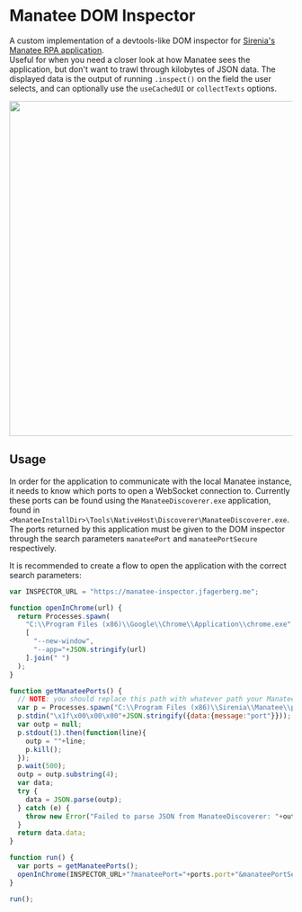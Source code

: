 # Manatee DOM Inspector

A custom implementation of a devtools-like DOM inspector for [Sirenia's Manatee RPA application](https://www.sirenia.eu/).  
Useful for when you need a closer look at how Manatee sees the application, but don't want to trawl through kilobytes of JSON data. The displayed data is the output of running `.inspect()` on the field the user selects, and can optionally use the `useCachedUI` or `collectTexts` options.

<p align="center"><img src="https://user-images.githubusercontent.com/4542461/161786510-8f4f14eb-9ca1-4d81-974c-e9e84b15ddc3.png" width="596" /></p>

## Usage

In order for the application to communicate with the local Manatee instance, it needs to know which ports to open a WebSocket connection to. Currently these ports can be found using the `ManateeDiscoverer.exe` application, found in `<ManateeInstallDir>\Tools\NativeHost\Discoverer\ManateeDiscoverer.exe`. The ports returned by this application must be given to the DOM inspector through the search parameters `manateePort` and `manateePortSecure` respectively.

It is recommended to create a flow to open the application with the correct search parameters:

```js
var INSPECTOR_URL = "https://manatee-inspector.jfagerberg.me";

function openInChrome(url) {
  return Processes.spawn(
    "C:\\Program Files (x86)\\Google\\Chrome\\Application\\chrome.exe",
    [
      "--new-window",
      "--app="+JSON.stringify(url)
    ].join(" ")
  );
}

function getManateePorts() {
  // NOTE: you should replace this path with whatever path your ManateeDiscoverer.exe is located at
  var p = Processes.spawn("C:\\Program Files (x86)\\Sirenia\\Manatee\\prod-rsd+epjsyd\\Tools\\NativeHost\\Discoverer\\ManateeDiscoverer.exe");
  p.stdin("\x1f\x00\x00\x00"+JSON.stringify({data:{message:"port"}}));
  var outp = null;
  p.stdout(1).then(function(line){
    outp = ""+line;
    p.kill();
  });
  p.wait(500);
  outp = outp.substring(4);
  var data;
  try {
    data = JSON.parse(outp);
  } catch (e) {
    throw new Error("Failed to parse JSON from ManateeDiscoverer: "+outp);
  }
  return data.data;
}

function run() {
  var ports = getManateePorts();
  openInChrome(INSPECTOR_URL+"?manateePort="+ports.port+"&manateePortSecure="+ports.securePort);
}

run();
```
